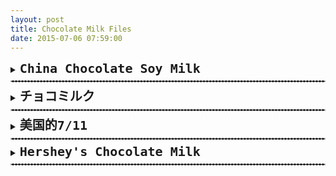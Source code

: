 ```yaml
---
layout: post
title: Chocolate Milk Files
date: 2015-07-06 07:59:00
---
```

<!-------- Insert New Log -------->
<details>
  <summary><b><tt><font size="5">China Chocolate Soy Milk</font></tt></b></summary>
  
<p>
Wallace Stevens
Call the roller of big cigars,    
The muscular one, and bid him whip    
In kitchen cups concupiscent curds.    
Let the wenches dawdle in such dress    
As they are used to wear, and let the boys    
Bring flowers in last month's newspapers.    
Let be be finale of seem.    
The only emperor is the emperor of ice-cream.       
</p><br>
</details>
<hr style="border: .9px dashed #C0C0C0; margin-top: 7px; margin-bottom: 7px;">

<!-------- Insert New Log -------->
<details>
  <summary><b><tt><font size="5">チョコミルク</font></tt></b></summary>

<p>
<table style="width:100%">
  <colgroup>
    <col width="30%" />
    <col width="62%" />
  </colgroup>
  <tbody>
    <tr>
      <td markdown="span">**Country, Region**</td>
      <td markdown="span">China, Xiamen</td>
    </tr>
    <tr>
      <td markdown="span">**Company**</td>
      <td markdown="span">NiuNai Co.</td>
    </tr>
    <tr>
      <td markdown="span">**Price**</td>
      <td markdown="span">20 元</td>
    </tr>
    <tr>
      <td markdown="span">**My Rating**</td>
      <td markdown="span">&#9733;&#9734;&#9734;&#9734;&#9734;</td>
    </tr>
    <tr>
      <td markdown="span" style="vertical-align:top">**Taste & Thoughts**</td>
      <td markdown="span"></td>
    </tr>
  </tbody>
</table>

It was creamy but diluted. Sad really.It was creamy but diluted. Sad really. It was creamy but diluted. Sad really.It was creamy but diluted. Sad really.It was creamy but diluted. Sad really.It was creamy but diluted. Sad really.
<br>
<br>
<center><img src="/img/Ses.jpg" width="40%" height="40%"></center>
</p>
</details>
<hr style="border: .9px dashed #C0C0C0; margin-top: 7px; margin-bottom: 7px;">

<!-------- Insert New Log -------->
<details>
  <summary><b><tt><font size="5">美国的7/11</font></tt></b></summary>

<p>
<table style="width:100%">
  <colgroup>
    <col width="30%" />
    <col width="62%" />
  </colgroup>
  <tbody>
    <tr>
      <td markdown="span">**Country, Region**</td>
      <td markdown="span">xx</td>
    </tr>
    <tr>
      <td markdown="span">**Company**</td>
      <td markdown="span">xx</td>
    </tr>
    <tr>
      <td markdown="span">**Price**</td>
      <td markdown="span">xx</td>
    </tr>
    <tr>
      <td markdown="span">**My Rating**</td>
      <td markdown="span">&#9733;&#9733;&#9734;&#9734;&#9734;</td>
    </tr>
    <tr>
      <td markdown="span" style="vertical-align:top">**Taste & Thoughts**</td>
      <td markdown="span"></td>
    </tr>
  </tbody>
</table>

It was creamy but diluted. Sad really.It was creamy but diluted. Sad really. It was creamy but diluted. Sad really.It was creamy but diluted. Sad really.It was creamy but diluted. Sad really.It was creamy but diluted. Sad really.
<br>
<br>
<center><img src="/img/Ses.jpg" width="40%" height="40%"></center>
</p>
</details>

<hr style="border: .9px dashed #C0C0C0; margin-top: 7px; margin-bottom: 7px;">
<!-------- Insert New Log -------->
<details>
  <summary><b><tt><font size="5">Hershey's Chocolate Milk</font></tt></b></summary>

<p>
<table style="width:100%">
  <colgroup>
    <col width="30%" />
    <col width="62%" />
  </colgroup>
  <tbody>
    <tr>
      <td markdown="span">**Country, Region**</td>
      <td markdown="span">China, Xiamen</td>
    </tr>
    <tr>
      <td markdown="span">**Company**</td>
      <td markdown="span">NiuNai Co.</td>
    </tr>
    <tr>
      <td markdown="span">**Price**</td>
      <td markdown="span">20 元</td>
    </tr>
    <tr>
      <td markdown="span">**My Rating**</td>
      <td markdown="span">&#9733;&#9734;&#9734;&#9734;&#9734;</td>
    </tr>
    <tr>
      <td markdown="span" style="vertical-align:top">**Taste & Thoughts**</td>
      <td markdown="span"></td>
    </tr>
  </tbody>
</table>

It was creamy but diluted. Sad really.It was creamy but diluted. Sad really. It was creamy but diluted. Sad really.It was creamy but diluted. Sad really.It was creamy but diluted. Sad really.It was creamy but diluted. Sad really.
<br>
<br>
<center><img src="/img/Ses.jpg" width="40%" height="40%"></center>
</p>
</details>

<hr style="border: .9px dashed #C0C0C0; margin-top: 7px; margin-bottom: 7px;">
<!-------- Insert New Log -------->
